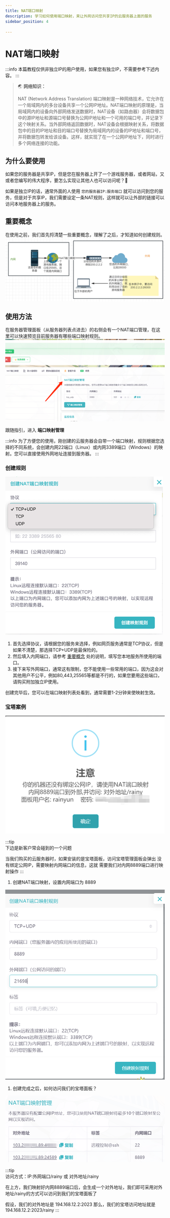 ```yaml
---
title: NAT端口映射
description: 学习如何使用端口映射，来让外网访问您共享IP的云服务器上面的服务
sidebar_position: 4

---
```



# NAT端口映射

:::info
本篇教程仅供非独立IP的用户使用，如果您有独立IP，不需要参考下述内容。
:::

> 🌏 **网络知识：**
> 
> NAT (Network Address Translation) 端口映射是一种网络技术，它允许在一个局域网内的多台设备共享一个公网IP地址。NAT端口映射的原理是，当局域网内的设备向外部网络发送数据时，NAT设备（如路由器）会将数据包中的源IP地址和源端口号替换为公网IP地址和一个可用的端口号，并记录下这个映射关系。当外部网络返回数据时，NAT设备会根据映射关系，将数据包中的目的IP地址和目的端口号替换为局域网内的设备的IP地址和端口号，并将数据包转发给该设备。这样，就实现了在一个公网IP地址下，同时进行多个网络连接的功能。

## 为什么要使用

如果您的服务器是共享IP，但是您在服务器上开了一个游戏服务器，或者网站，又或者您编写的伟大程序，要怎么实现让其他人也可以访问呢？🤔

如果是独立IP的话，通常外面的人使用 `您的服务器IP:服务端口` 就可以访问到您的服务，但是对于共享IP，我们需要设定一条NAT规则，这样就可以让外部的链接可以访问本地服务器上的服务。

## 重要概念
在使用之前，我们首先捋清楚一些重要概念，理解了之后，才知道如何创建规则。
![img_1.png](assets/img_1.png)

## 使用方法
在服务器管理面板（从服务器列表点进去）的右侧会有一个NAT端口管理，在这里可以快速预览目前服务器有哪些端口映射规则。
![img.png](assets/img.png)

跟随指引，进入 **端口映射管理**

:::info
为了方便您的使用，刚创建的云服务器会自带一个端口映射，规则根据您选择的不同系统，会创建内网22端口（Linux）或内网3389端口（Windows）的映射。您可以直接使用外网地址连接到服务器。
:::

### 创建规则
![img_2.png](assets/img_2.png)
1. 首先选择协议，请根据您的服务来选择，例如网页服务通常是TCP协议，但是如果不清楚，那选择TCP+UDP是最保险的。
2. 然后填入内网端口，请参考 [重要概念](#重要概念) 处的说明，填写您本地服务所使用的端口。
3. 接下来写外网端口，通常这有限制，您不能使用一些常用的端口，因为这会对其他用户不公平，例如80,443,25565等都是不行的，如果您要用这些端口，请购买附加独立IP使用。

创建完毕后，您可以在端口映射列表处看到，通常需要1-2分钟来使映射生效。

### 宝塔案例
![bt@50](assets/bt.png)

:::tip  
下边是新客户常会碰到的一个问题

当我们购买的云服务器时，如果安装的是宝塔面板，访问宝塔管理面板会弹出 没有绑定公网IP，需要映射内网端口的信息，这就
需要我们对内网8889端口进行映射操作
:::    

1. 创建NAT端口映射，设置内网端口为 8889

![btnat@50](assets/btnat.png)

1. 创建完成之后，如何访问我们的宝塔面板？

![btnat1@50](assets/btnat1.png)

:::tip  
访问方式：IP:外网端口/rainy 或 对外地址/rainy

在上方，我们映射好内网8889端口后，会生成一个对外地址，我们即可采用对外地址/rainy的方式可以访问到我们的宝塔面板了

假设，我们的对外地址是 194.168.12.2:2023 那么，我们的宝塔访问地址就是 194.168.12.2:2023/rainy
::: 